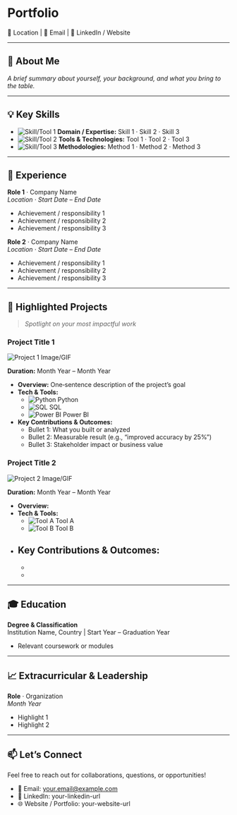 # Portfolio


📍 Location | 📧 Email | 🔗 LinkedIn / Website  

---

## 👋 About Me

_A brief summary about yourself, your background, and what you bring to the table._

---

## 💡 Key Skills

- ![Skill/Tool 1](link-to-tool1-image.gif) **Domain / Expertise:** Skill 1 · Skill 2 · Skill 3  
- ![Skill/Tool 2](link-to-tool2-image.gif) **Tools & Technologies:** Tool 1 · Tool 2 · Tool 3  
- ![Skill/Tool 3](link-to-tool3-image.gif) **Methodologies:** Method 1 · Method 2 · Method 3  

---

## 💼 Experience

**Role 1** · Company Name  
_Location · Start Date – End Date_  
- Achievement / responsibility 1  
- Achievement / responsibility 2  
- Achievement / responsibility 3  

**Role 2** · Company Name  
_Location · Start Date – End Date_  
- Achievement / responsibility 1  
- Achievement / responsibility 2  
- Achievement / responsibility 3  

---

## 🚀 **Highlighted Projects**

> _Spotlight on your most impactful work_  

### **Project Title 1**  
<!-- Add an image or GIF link for this project -->
![Project 1 Image/GIF](link-to-project1-image.gif)  

**Duration:** Month Year – Month Year  
- **Overview:** One‑sentence description of the project’s goal  
- **Tech & Tools:**  
  - ![Python](link-to-python-gif.gif) Python  
  - ![SQL](link-to-sql-gif.gif) SQL  
  - ![Power BI](link-to-powerbi-gif.gif) Power BI  
- **Key Contributions & Outcomes:**  
  - Bullet 1: What you built or analyzed  
  - Bullet 2: Measurable result (e.g., “improved accuracy by 25%”)  
  - Bullet 3: Stakeholder impact or business value  

### **Project Title 2**  
<!-- Add an image or GIF link for this project -->
![Project 2 Image/GIF](link-to-project2-image.gif)  

**Duration:** Month Year – Month Year  
- **Overview:**  
- **Tech & Tools:**  
  - ![Tool A](link-to-toolA-gif.gif) Tool A  
  - ![Tool B](link-to-toolB-gif.gif) Tool B  
- **Key Contributions & Outcomes:**  
  -  
  -  
  -  

---

## 🎓 Education

**Degree & Classification**  
Institution Name, Country | Start Year – Graduation Year  
- Relevant coursework or modules  

---

## 📈 Extracurricular & Leadership

**Role** · Organization  
_Month Year_  
- Highlight 1  
- Highlight 2  

---

## 📫 Let’s Connect

Feel free to reach out for collaborations, questions, or opportunities!  
- 📧 Email: your.email@example.com  
- 🔗 LinkedIn: your-linkedin-url  
- 🌐 Website / Portfolio: your-website-url  
